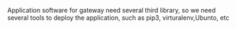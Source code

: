 Application software for gateway need several third library, so we need several tools to deploy the application, such as pip3, virturalenv,Ubunto, etc
